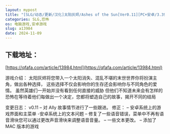 ```yaml
---
layout: mypost
title: "[SLG/动态/更新/汉化]太阳灰烬/Ashes of the Sun[Ver0.11][PC+安卓/3.39G]"
categories: SLG,恐怖
os: 电脑游戏,安卓游戏
slug: a13984
date: 2024-11-09
---
```


## 下载地址：

[https://qfafa.com/article/13984.html](https://qfafa.com/article/13984.html)

游戏介绍：
太阳灰烬将您带入一个太阳消失、混乱不堪的末世世界你将扮演主角，做出各种选择，
这些选择不仅会影响你的生存还会影响你与不同角色的爱情。
虽然英雄们一开始并没有看到任何直接的威胁
但他们不知道未来会有怎样的恐怖在等待着他们每做出一个决定，您都将塑造自己的故事，揭开不同的结局

变更日志：
v0.11
– 对 Ally 故事情节进行了一些跟进。
修正：
– 安卓系统上的游戏界面和主菜单
-安卓系统上的文本问题
– 修复了一些语音错误，菜单中不再有语音滑块您可以通过更改声音滑块来调整语音音量。
– 一些文本更改。
– 添加了 MAC 版本的游戏